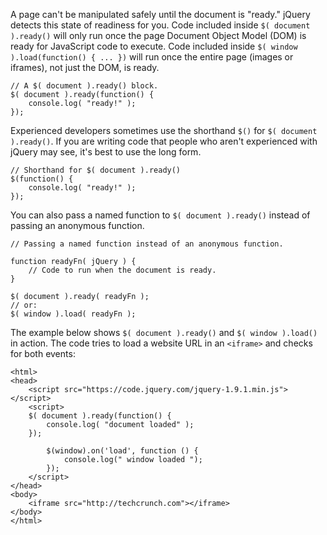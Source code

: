 <script>{
	"title": "$( document ).ready()",
	"level": "beginner"
}</script>

A page can't be manipulated safely until the document is "ready." jQuery detects this state of readiness for you. Code included inside `$( document ).ready()` will only run once the page Document Object Model (DOM) is ready for JavaScript code to execute. Code included inside `$( window ).load(function() { ... })` will run once the entire page (images or iframes), not just the DOM, is ready.

```
// A $( document ).ready() block.
$( document ).ready(function() {
	console.log( "ready!" );
});
```

Experienced developers sometimes use the shorthand `$()` for `$( document ).ready()`. If you are writing code that people who aren't experienced with jQuery may see, it's best to use the long form.

```
// Shorthand for $( document ).ready()
$(function() {
	console.log( "ready!" );
});
```

You can also pass a named function to `$( document ).ready()` instead of passing an anonymous function.

```
// Passing a named function instead of an anonymous function.

function readyFn( jQuery ) {
	// Code to run when the document is ready.
}

$( document ).ready( readyFn );
// or:
$( window ).load( readyFn );
```

The example below shows `$( document ).ready()` and `$( window ).load()` in action. The code tries to load a website URL in an `<iframe>` and checks for both events:

```
<html>
<head>
	<script src="https://code.jquery.com/jquery-1.9.1.min.js"></script>
	<script>
	$( document ).ready(function() {
		console.log( "document loaded" );
	});

        $(window).on('load', function () {
            console.log(" window loaded ");
        });
	</script>
</head>
<body>
	<iframe src="http://techcrunch.com"></iframe>
</body>
</html>
```
